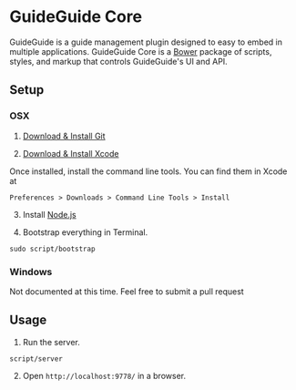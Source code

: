 # GuideGuide Core

GuideGuide is a guide management plugin designed to easy to embed in multiple applications. GuideGuide Core is a [Bower](http://bower.io/) package of scripts, styles, and markup that controls GuideGuide's UI and API.

## Setup

### OSX

1. [Download & Install Git](http://git-scm.com/download)

2. [Download & Install Xcode](http://developer.apple.com/xcode/)

  Once installed, install the command line tools. You can find them in Xcode at

  `Preferences > Downloads > Command Line Tools > Install`

3. Install [Node.js](http://nodejs.org/)

4. Bootstrap everything in Terminal.

  ```
  sudo script/bootstrap
  ```

### Windows

Not documented at this time. Feel free to submit a pull request

## Usage

1. Run the server.

  ```
  script/server
  ```

2. Open `http://localhost:9778/` in a browser.
